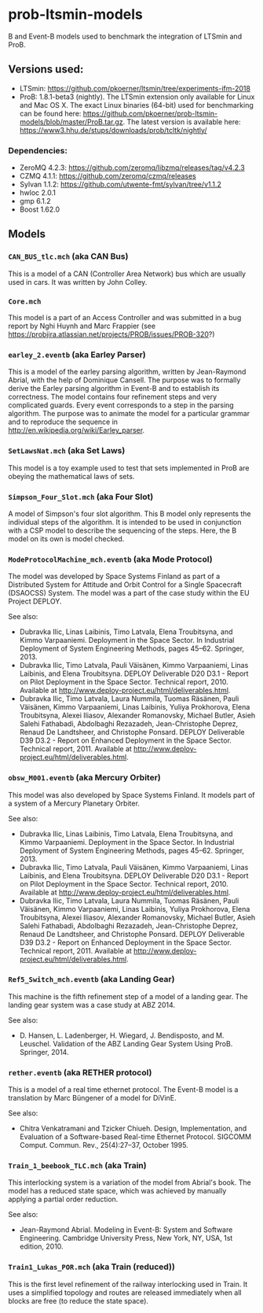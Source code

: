 # prob-ltsmin-models
 B and Event-B models used to benchmark the integration of LTSmin and ProB.

## Versions used:

- LTSmin: https://github.com/pkoerner/ltsmin/tree/experiments-ifm-2018
- ProB: 1.8.1-beta3 (nightly). The LTSmin extension only available for Linux and Mac OS X. The exact Linux binaries (64-bit) used for benchmarking can be found here: https://github.com/pkoerner/prob-ltsmin-models/blob/master/ProB.tar.gz. The latest version is available here: https://www3.hhu.de/stups/downloads/prob/tcltk/nightly/

### Dependencies:

- ZeroMQ 4.2.3: https://github.com/zeromq/libzmq/releases/tag/v4.2.3
- CZMQ 4.1.1: https://github.com/zeromq/czmq/releases
- Sylvan 1.1.2: https://github.com/utwente-fmt/sylvan/tree/v1.1.2
- hwloc 2.0.1
- gmp 6.1.2
- Boost 1.62.0


## Models


### `CAN_BUS_tlc.mch` (aka CAN Bus)

This is a model of a CAN (Controller Area Network) bus which are usually used in cars. It was written by John Colley.

### `Core.mch`

This model is a part of an Access Controller and was submitted in a bug report by Nghi Huynh and Marc Frappier (see https://probjira.atlassian.net/projects/PROB/issues/PROB-320?)

### `earley_2.eventb` (aka Earley Parser)

This is a model of the earley parsing algorithm, written by Jean-Raymond Abrial, with the help of Dominique Cansell. The purpose was to formally derive the Earley parsing algorithm in Event-B and to establish its correctness. The model contains four refinement steps and very complicated guards. Every event corresponds to a step in the parsing algorithm. The purpose was to animate the model for a particular grammar and to reproduce the sequence in http://en.wikipedia.org/wiki/Earley_parser.


### `SetLawsNat.mch` (aka Set Laws)

This model is a toy example used to test that sets implemented in ProB are obeying the mathematical laws of sets.


### `Simpson_Four_Slot.mch` (aka Four Slot)

A model of Simpson's four slot algorithm. This B model only represents the individual steps of the algorithm. It is intended to be used in conjunction with a CSP model to describe the sequencing of the steps. Here, the B model on its own is model checked.


### `ModeProtocolMachine_mch.eventb` (aka Mode Protocol)

The model was developed by Space Systems Finland as part of a Distributed System for Attitude and Orbit Control for a Single Spacecraft (DSAOCSS) System. The model was a part of the case study within the EU Project DEPLOY.

See also: 

- Dubravka Ilic, Linas Laibinis, Timo Latvala, Elena Troubitsyna, and Kimmo Varpaaniemi. Deployment in the Space Sector. In Industrial Deployment of System Engineering Methods, pages 45–62. Springer, 2013.
- Dubravka Ilic, Timo Latvala, Pauli Väisänen, Kimmo Varpaaniemi, Linas Laibinis, and Elena Troubitsyna. DEPLOY Deliverable D20 D3.1 - Report on Pilot Deployment in the Space Sector. Technical report, 2010. Available at http://www.deploy-project.eu/html/deliverables.html.
- Dubravka Ilic, Timo Latvala, Laura Nummila, Tuomas Räsänen, Pauli Väisänen, Kimmo Varpaaniemi, Linas Laibinis, Yuliya Prokhorova, Elena Troubitsyna, Alexei Iliasov, Alexander Romanovsky, Michael Butler, Asieh Salehi Fathabadi, Abdolbaghi Rezazadeh, Jean-Christophe Deprez, Renaud De Landtsheer, and Christophe Ponsard. DEPLOY Deliverable D39 D3.2 - Report on Enhanced Deployment in the Space Sector. Technical report, 2011. Available at http://www.deploy-project.eu/html/deliverables.html.

### `obsw_M001.eventb` (aka Mercury Orbiter)
This model was also developed by Space Systems Finland.
It models part of a system of a Mercury Planetary Orbiter.

See also: 

- Dubravka Ilic, Linas Laibinis, Timo Latvala, Elena Troubitsyna, and Kimmo Varpaaniemi. Deployment in the Space Sector. In Industrial Deployment of System Engineering Methods, pages 45–62. Springer, 2013.
- Dubravka Ilic, Timo Latvala, Pauli Väisänen, Kimmo Varpaaniemi, Linas Laibinis, and Elena Troubitsyna. DEPLOY Deliverable D20 D3.1 - Report on Pilot Deployment in the Space Sector. Technical report, 2010. Available at http://www.deploy-project.eu/html/deliverables.html.
- Dubravka Ilic, Timo Latvala, Laura Nummila, Tuomas Räsänen, Pauli Väisänen, Kimmo Varpaaniemi, Linas Laibinis, Yuliya Prokhorova, Elena Troubitsyna, Alexei Iliasov, Alexander Romanovsky, Michael Butler, Asieh Salehi Fathabadi, Abdolbaghi Rezazadeh, Jean-Christophe Deprez, Renaud De Landtsheer, and Christophe Ponsard. DEPLOY Deliverable D39 D3.2 - Report on Enhanced Deployment in the Space Sector. Technical report, 2011. Available at http://www.deploy-project.eu/html/deliverables.html.


### `Ref5_Switch_mch.eventb` (aka Landing Gear)

This machine is the fifth refinement step of a model of a landing gear. The landing gear system was a case study at ABZ 2014. 

See also:
- D. Hansen, L. Ladenberger, H. Wiegard, J. Bendisposto, and M. Leuschel. Validation of the ABZ Landing Gear System Using ProB. Springer, 2014.


### `rether.eventb` (aka RETHER protocol)

This is a model of a real time ethernet protocol. The Event-B model is a translation by Marc Büngener of a model for DiVinE.

See also:
- Chitra Venkatramani and Tzicker Chiueh. Design, Implementation, and Evaluation of a Software-based Real-time Ethernet Protocol. SIGCOMM Comput. Commun. Rev., 25(4):27–37, October 1995.


### `Train_1_beebook_TLC.mch` (aka Train)

This interlocking system is a variation of the model from Abrial's book. The model has a reduced state space, which was achieved by manually applying a partial order reduction.

See also:
- Jean-Raymond Abrial. Modeling in Event-B: System and Software Engineering. Cambridge University Press, New York, NY, USA, 1st edition, 2010.

### `Train1_Lukas_POR.mch` (aka Train (reduced))

This is the first level refinement of the railway interlocking used in Train.
It uses a simplified topology and routes are released immediately when all blocks are free (to reduce the state space).
